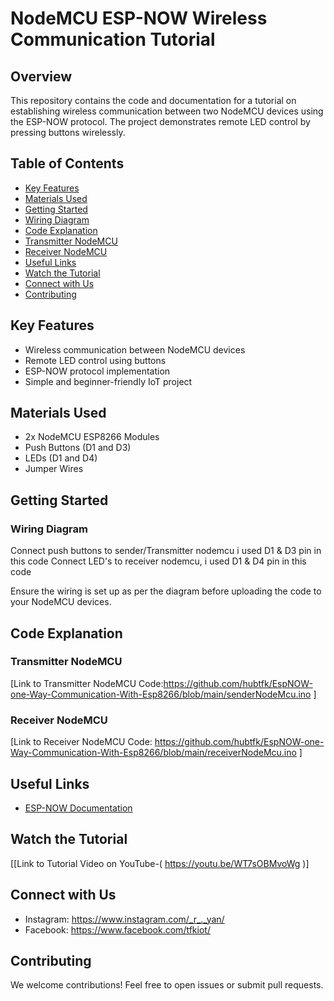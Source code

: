 # NodeMCU ESP-NOW Wireless Communication Tutorial

## Overview

This repository contains the code and documentation for a tutorial on establishing wireless communication between two NodeMCU devices using the ESP-NOW protocol. The project demonstrates remote LED control by pressing buttons wirelessly.

## Table of Contents

- [Key Features](#key-features)
- [Materials Used](#materials-used)
- [Getting Started](#getting-started)
- [Wiring Diagram](#wiring-diagram)
- [Code Explanation](#code-explanation)
- [Transmitter NodeMCU](#transmitter-nodemcu)
- [Receiver NodeMCU](#receiver-nodemcu)
- [Useful Links](#useful-links)
- [Watch the Tutorial](#watch-the-tutorial)
- [Connect with Us](#connect-with-us)
- [Contributing](#contributing)

## Key Features

- Wireless communication between NodeMCU devices
- Remote LED control using buttons
- ESP-NOW protocol implementation
- Simple and beginner-friendly IoT project

## Materials Used

- 2x NodeMCU ESP8266 Modules
- Push Buttons (D1 and D3)
- LEDs (D1 and D4)
- Jumper Wires

## Getting Started

### Wiring Diagram

Connect push buttons to sender/Transmitter nodemcu i used D1 & D3 pin in this code
Connect LED's to receiver nodemcu, i used D1 & D4 pin in this code

Ensure the wiring is set up as per the diagram before uploading the code to your NodeMCU devices.

## Code Explanation

### Transmitter NodeMCU

[Link to Transmitter NodeMCU Code:https://github.com/hubtfk/EspNOW-one-Way-Communication-With-Esp8266/blob/main/senderNodeMcu.ino ]

### Receiver NodeMCU

[Link to Receiver NodeMCU Code: https://github.com/hubtfk/EspNOW-one-Way-Communication-With-Esp8266/blob/main/receiverNodeMcu.ino ]

## Useful Links

- [ESP-NOW Documentation](https://docs.espressif.com/projects/esp-idf/en/latest/esp32/api-reference/network/esp_now.html)

## Watch the Tutorial

[[Link to Tutorial Video on YouTube-( https://youtu.be/WT7sOBMvoWg )]

## Connect with Us

- Instagram: https://www.instagram.com/_r_._yan/
- Facebook: https://www.facebook.com/tfkiot/

## Contributing

We welcome contributions! Feel free to open issues or submit pull requests.

